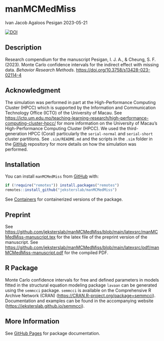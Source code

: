 manMCMedMiss
================
Ivan Jacob Agaloos Pesigan
2023-05-21

<!-- README.md is generated from README.Rmd. Please edit that file -->
<!-- badges: start -->

[![DOI](https://zenodo.org/badge/DOI/10.3758/s13428-023-02114-4.svg)](https://doi.org/10.3758/s13428-023-02114-4)
<!-- badges: end -->

## Description

Research compendium for the manuscript Pesigan, I. J. A., & Cheung, S.
F. (2023). Monte Carlo confidence intervals for the indirect effect with
missing data. *Behavior Research Methods*.
<https://doi.org/10.3758/s13428-023-02114-4>

## Acknowledgment

The simulation was performed in part at the High-Performance Computing
Cluster (HPCC) which is supported by the Information and Communication
Technology Office (ICTO) of the University of Macau. See
<https://icto.um.edu.mo/teaching-learning-research/high-performance-computing-cluster-hpcc/>
for more information on the University of Macau’s High-Performance
Computing Cluster (HPCC). We used the third-generation HPCC (Coral)
particularly the `serial-normal` and `serial-short` cluster partitions.
See `.sim/README.md` and the scripts in the `.sim` folder in the
[GitHub](https://github.com/jeksterslab/manMCMedMiss) repository for
more details on how the simulation was performed.

## Installation

You can install `manMCMedMiss` from
[GitHub](https://github.com/jeksterslab/manMCMedMiss) with:

``` r
if (!require("remotes")) install.packages("remotes")
remotes::install_github("jeksterslab/manMCMedMiss")
```

See
[Containers](https://jeksterslab.github.io/manMCMedMiss/articles/containers.html)
for containerized versions of the package.

## Preprint

See
<https://github.com/jeksterslab/manMCMedMiss/blob/main/latexsrc/manMCMedMiss-manuscript.tex>
for the latex file of the preprint version of the manuscript. See
<https://github.com/jeksterslab/manMCMedMiss/blob/main/latexsrc/pdf/manMCMedMiss-manuscript.pdf>
for the compiled PDF.

## R Package

Monte Carlo confidence intervals for free and defined parameters in
models fitted in the structural equation modeling package `lavaan` can
be generated using the `semmcci` package. `semmcci` is available on the
Comprehensive R Archive Network (CRAN)
(<https://CRAN.R-project.org/package=semmcci>). Documentation and
examples can be found in the accompanying website
(<https://jeksterslab.github.io/semmcci>).

## More Information

See [GitHub
Pages](https://jeksterslab.github.io/manMCMedMiss/index.html) for
package documentation.
